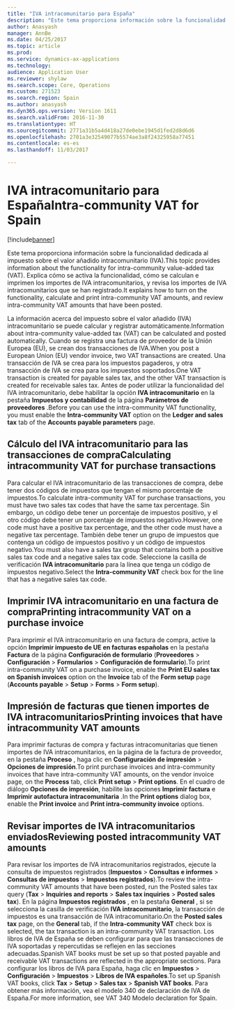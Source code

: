 ```yaml
---
title: "IVA intracomunitario para España"
description: "Este tema proporciona información sobre la funcionalidad dedicada al impuesto sobre el valor añadido intracomunitario (IVA). Explica cómo se activa la funcionalidad, cómo se calculan e imprimen los importes de IVA intracomunitarios, y revisa los importes de IVA intracomunitarios que se han registrado."
author: Anasyash
manager: AnnBe
ms.date: 04/25/2017
ms.topic: article
ms.prod: 
ms.service: dynamics-ax-applications
ms.technology: 
audience: Application User
ms.reviewer: shylaw
ms.search.scope: Core, Operations
ms.custom: 271523
ms.search.region: Spain
ms.author: anasyash
ms.dyn365.ops.version: Version 1611
ms.search.validFrom: 2016-11-30
ms.translationtype: HT
ms.sourcegitcommit: 2771a31b5a4d418a27de0ebe1945d1fed2d8d6d6
ms.openlocfilehash: 2701a3e32549077b5574ae3a8f24325958a77451
ms.contentlocale: es-es
ms.lasthandoff: 11/03/2017

---
```


# <a name="intra-community-vat-for-spain"></a><span data-ttu-id="42171-104">IVA intracomunitario para España</span><span class="sxs-lookup"><span data-stu-id="42171-104">Intra-community VAT for Spain</span></span>
[!include[banner](../includes/banner.md)]


<span data-ttu-id="42171-105">Este tema proporciona información sobre la funcionalidad dedicada al impuesto sobre el valor añadido intracomunitario (IVA).</span><span class="sxs-lookup"><span data-stu-id="42171-105">This topic provides information about the functionality for intra-community value-added tax (VAT).</span></span> <span data-ttu-id="42171-106">Explica cómo se activa la funcionalidad, cómo se calculan e imprimen los importes de IVA intracomunitarios, y revisa los importes de IVA intracomunitarios que se han registrado.</span><span class="sxs-lookup"><span data-stu-id="42171-106">It explains how to turn on the functionality, calculate and print intra-community VAT amounts, and review intra-community VAT amounts that have been posted.</span></span>

<span data-ttu-id="42171-107">La información acerca del impuesto sobre el valor añadido (IVA) intracomunitario se puede calcular y registrar automáticamente.</span><span class="sxs-lookup"><span data-stu-id="42171-107">Information about intra-community value-added tax (VAT) can be calculated and posted automatically.</span></span> <span data-ttu-id="42171-108">Cuando se registra una factura de proveedor de la Unión Europea (EU), se crean dos transacciones de IVA.</span><span class="sxs-lookup"><span data-stu-id="42171-108">When you post a European Union (EU) vendor invoice, two VAT transactions are created.</span></span> <span data-ttu-id="42171-109">Una transacción de IVA se crea para los impuestos pagaderos, y otra transacción de IVA se crea para los impuestos soportados.</span><span class="sxs-lookup"><span data-stu-id="42171-109">One VAT transaction is created for payable sales tax, and the other VAT transaction is created for receivable sales tax.</span></span> <span data-ttu-id="42171-110">Antes de poder utilizar la funcionalidad del IVA intracomunitario, debe habilitar la opción **IVA intracomunitario** en la pestaña **Impuestos y contabilidad** de la página **Parámetros de proveedores** .</span><span class="sxs-lookup"><span data-stu-id="42171-110">Before you can use the intra-community VAT functionality, you must enable the **Intra-community VAT** option on the **Ledger and sales tax** tab of the **Accounts payable parameters** page.</span></span>

## <a name="calculating-intracommunity-vat-for-purchase-transactions"></a><span data-ttu-id="42171-111">Cálculo del IVA intracomunitario para las transacciones de compra</span><span class="sxs-lookup"><span data-stu-id="42171-111">Calculating intracommunity VAT for purchase transactions</span></span>
<span data-ttu-id="42171-112">Para calcular el IVA intracomunitario de las transacciones de compra, debe tener dos códigos de impuestos que tengan el mismo porcentaje de impuestos.</span><span class="sxs-lookup"><span data-stu-id="42171-112">To calculate intra-community VAT for purchase transactions, you must have two sales tax codes that have the same tax percentage.</span></span> <span data-ttu-id="42171-113">Sin embargo, un código debe tener un porcentaje de impuestos positivo, y el otro código debe tener un porcentaje de impuestos negativo.</span><span class="sxs-lookup"><span data-stu-id="42171-113">However, one code must have a positive tax percentage, and the other code must have a negative tax percentage.</span></span> <span data-ttu-id="42171-114">También debe tener un grupo de impuestos que contenga un código de impuestos positivo y un código de impuestos negativo.</span><span class="sxs-lookup"><span data-stu-id="42171-114">You must also have a sales tax group that contains both a positive sales tax code and a negative sales tax code.</span></span> <span data-ttu-id="42171-115">Seleccione la casilla de verificación **IVA intracomunitario** para la línea que tenga un código de impuestos negativo.</span><span class="sxs-lookup"><span data-stu-id="42171-115">Select the **Intra-community VAT** check box for the line that has a negative sales tax code.</span></span> 

## <a name="printing-intracommunity-vat-on-a-purchase-invoice"></a><span data-ttu-id="42171-116">Imprimir IVA intracomunitario en una factura de compra</span><span class="sxs-lookup"><span data-stu-id="42171-116">Printing intracommunity VAT on a purchase invoice</span></span>
<span data-ttu-id="42171-117">Para imprimir el IVA intracomunitario en una factura de compra, active la opción **Imprimir impuesto de UE en facturas españolas** en la pestaña **Factura** de la página **Configuración de formulario** (**Proveedores** &gt; **Configuración** &gt; **Formularios** &gt; **Configuración de formulario**).</span><span class="sxs-lookup"><span data-stu-id="42171-117">To print intra-community VAT on a purchase invoice, enable the **Print EU sales tax on Spanish invoices** option on the **Invoice** tab of the **Form setup** page (**Accounts payable** &gt; **Setup** &gt; **Forms** &gt; **Form setup**).</span></span>

## <a name="printing-invoices-that-have-intracommunity-vat-amounts"></a><span data-ttu-id="42171-118">Impresión de facturas que tienen importes de IVA intracomunitarios</span><span class="sxs-lookup"><span data-stu-id="42171-118">Printing invoices that have intracommunity VAT amounts</span></span>
<span data-ttu-id="42171-119">Para imprimir facturas de compra y facturas intracomunitarias que tienen importes de IVA intracomunitarios, en la página de la factura de proveedor, en la pestaña **Proceso** , haga clic en **Configuración de impresión** &gt; **Opciones de impresión**.</span><span class="sxs-lookup"><span data-stu-id="42171-119">To print purchase invoices and intra-community invoices that have intra-community VAT amounts, on the vendor invoice page, on the **Process** tab, click **Print setup** &gt; **Print options**.</span></span> <span data-ttu-id="42171-120">En el cuadro de diálogo **Opciones de impresión**, habilite las opciones **Imprimir factura** e **Imprimir autofactura intracomunitaria** .</span><span class="sxs-lookup"><span data-stu-id="42171-120">In the **Print options** dialog box, enable the **Print invoice** and **Print intra-community invoice** options.</span></span>

## <a name="reviewing-posted-intracommunity-vat-amounts"></a><span data-ttu-id="42171-121">Revisar importes de IVA intracomunitarios enviados</span><span class="sxs-lookup"><span data-stu-id="42171-121">Reviewing posted intracommunity VAT amounts</span></span>
<span data-ttu-id="42171-122">Para revisar los importes de IVA intracomunitarios registrados, ejecute la consulta de impuestos registrados (**Impuestos** &gt; **Consultas e informes** &gt; **Consultas de impuestos** &gt; **Impuestos registrados**).</span><span class="sxs-lookup"><span data-stu-id="42171-122">To review the intra-community VAT amounts that have been posted, run the Posted sales tax query (**Tax** &gt; **Inquiries and reports** &gt; **Sales tax inquiries** &gt; **Posted sales tax**).</span></span> <span data-ttu-id="42171-123">En la página **Impuestos registrados** , en la pestaña **General** , si se selecciona la casilla de verificación **IVA intracomunitario**, la transacción de impuestos es una transacción de IVA intracomunitario.</span><span class="sxs-lookup"><span data-stu-id="42171-123">On the **Posted sales tax** page, on the **General** tab, if the **Intra-community VAT** check box is selected, the tax transaction is an intra-community VAT transaction.</span></span> <span data-ttu-id="42171-124">Los libros de IVA de España se deben configurar para que las transacciones de IVA soportadas y repercutidas se reflejen en las secciones adecuadas.</span><span class="sxs-lookup"><span data-stu-id="42171-124">Spanish VAT books must be set up so that posted payable and receivable VAT transactions are reflected in the appropriate sections.</span></span> <span data-ttu-id="42171-125">Para configurar los libros de IVA para España, haga clic en **Impuestos** &gt; **Configuración** &gt; **Impuestos** &gt; **Libros de IVA españoles**.</span><span class="sxs-lookup"><span data-stu-id="42171-125">To set up Spanish VAT books, click **Tax** &gt; **Setup** &gt; **Sales tax** &gt; **Spanish VAT books**.</span></span> <span data-ttu-id="42171-126">Para obtener más información, vea el modelo 340 de declaración de IVA de España.</span><span class="sxs-lookup"><span data-stu-id="42171-126">For more information, see VAT 340 Modelo declaration for Spain.</span></span>



